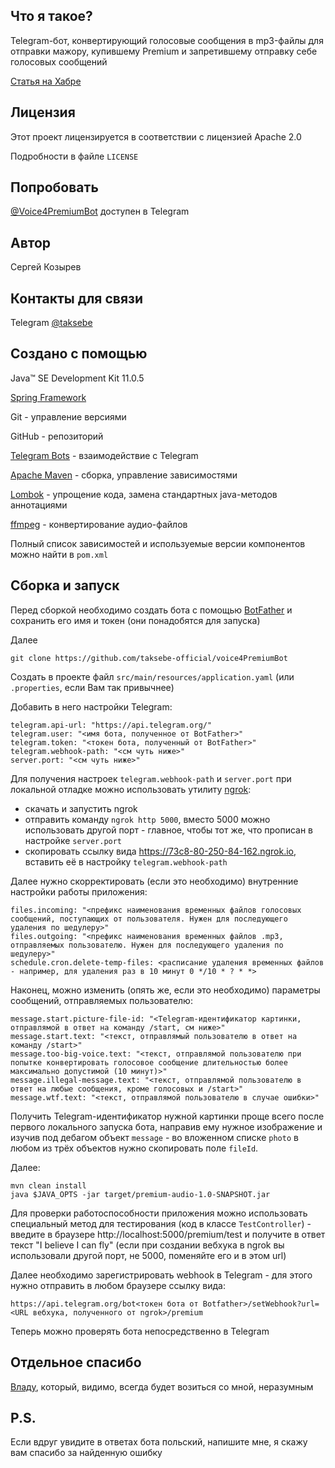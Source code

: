 ## Что я такое?

Telegram-бот, конвертирующий голосовые сообщения в mp3-файлы для отправки мажору, купившему Premium и запретившему отправку себе голосовых сообщений

[Статья на Хабре](https://habr.com/ru/post/692826/)

## Лицензия
Этот проект лицензируется в соответствии с лицензией Apache 2.0

Подробности в файле ```LICENSE```

## Попробовать
[@Voice4PremiumBot](https://t.me/Voice4PremiumBot) доступен в Telegram

## Автор
Сергей Козырев

## Контакты для связи
Telegram [@taksebe](https://t.me/taksebe)

## Создано с помощью
Java™ SE Development Kit 11.0.5

[Spring Framework](https://spring.io/)

Git - управление версиями

GitHub - репозиторий

[Telegram Bots](https://core.telegram.org/bots) - взаимодействие с Telegram

[Apache Maven](https://maven.apache.org/) - сборка, управление зависимостями

[Lombok](https://projectlombok.org/) - упрощение кода, замена стандартных java-методов аннотациями

[ffmpeg](https://ffmpeg.org/) - конвертирование аудио-файлов

Полный список зависимостей и используемые версии компонентов можно найти в ```pom.xml```

## Сборка и запуск
Перед сборкой необходимо создать бота с помощью [BotFather](https://t.me/botfather) и сохранить его имя и токен (они понадобятся для запуска)

Далее
```
git clone https://github.com/taksebe-official/voice4PremiumBot
```

Создать в проекте файл ```src/main/resources/application.yaml``` (или ```.properties```, если Вам так привычнее)

Добавить в него настройки Telegram:
```
telegram.api-url: "https://api.telegram.org/"
telegram.user: "<имя бота, полученное от BotFather>"
telegram.token: "<токен бота, полученный от BotFather>"
telegram.webhook-path: "<см чуть ниже>"
server.port: "<см чуть ниже>"
```
Для получения настроек ```telegram.webhook-path``` и ```server.port``` при локальной отладке можно использовать утилиту [ngrok](https://ngrok.com/):
- скачать и запустить ngrok
- отправить команду ```ngrok http 5000```, вместо 5000 можно использовать другой порт - главное, чтобы тот же, что прописан в настройке ```server.port```
- скопировать ссылку вида https://73c8-80-250-84-162.ngrok.io, вставить её в настройку ```telegram.webhook-path```


Далее нужно скорректировать (если это необходимо) внутренние настройки работы приложения:
```
files.incoming: "<префикс наименования временных файлов голосовых сообщений, поступающих от пользователя. Нужен для последующего удаления по шедулеру>"
files.outgoing: "<префикс наименования временных файлов .mp3, отправляемых пользователю. Нужен для последующего удаления по шедулеру>"
schedule.cron.delete-temp-files: <расписание удаления временных файлов - например, для удаления раз в 10 минут 0 */10 * ? * *>
```
Наконец, можно изменить (опять же, если это необходимо) параметры сообщений, отправляемых пользователю:
```
message.start.picture-file-id: "<Telegram-идентификатор картинки, отправлямой в ответ на команду /start, см ниже>"
message.start.text: "<текст, отправлямый пользователю в ответ на команду /start>"
message.too-big-voice.text: "<текст, отправлямой пользователю при попытке конвертировать голосовое сообщение длительностью более максимально допустимой (10 минут)>"
message.illegal-message.text: "<текст, отправлямой пользователю в ответ на любые сообщения, кроме голосовых и /start>"
message.wtf.text: "<текст, отправлямой пользователю в случае ошибки>"
```

Получить Telegram-идентификатор нужной картинки проще всего после первого локального запуска бота, направив ему нужное изображение и изучив под дебагом объект ```message``` - во вложенном списке ```photo``` в любом из трёх объектов нужно скопировать поле ```fileId```.

Далее:
```
mvn clean install
java $JAVA_OPTS -jar target/premium-audio-1.0-SNAPSHOT.jar
```

Для проверки работоспособности приложения можно использовать специальный метод для тестирования (код в классе ```TestController```) - введите в браузере http://localhost:5000/premium/test и получите в ответ текст "I believe I can fly" (если при создании вебхука в ngrok вы использовали другой порт, не 5000, поменяйте его и в этом url)

Далее необходимо зарегистрировать webhook в Telegram - для этого нужно отправить в любом браузере ссылку вида:
```
https://api.telegram.org/bot<токен бота от Botfather>/setWebhook?url=<URL вебхука, полученного от ngrok>/premium
```

Теперь можно проверять бота непосредственно в Telegram

## Отдельное спасибо
[Владу](https://github.com/itotx), который, видимо, всегда будет возиться со мной, неразумным

## P.S.
Если вдруг увидите в ответах бота польский, напишите мне, я скажу вам спасибо за найденную ошибку